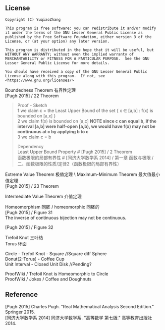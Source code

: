 ## License  
```  
Copyright (C) YuqiaoZhang

This program is free software: you can redistribute it and/or modify it under the terms of the GNU Lesser General Public License as published by the Free Software Foundation, either version 3 of the License, or (at your option) any later version.

This program is distributed in the hope that it will be useful, but WITHOUT ANY WARRANTY; without even the implied warranty of MERCHANTABILITY or FITNESS FOR A PARTICULAR PURPOSE.  See the GNU Lesser General Public License for more details.

You should have received a copy of the GNU Lesser General Public License along with this program.  If not, see <https://www.gnu.org/licenses/>
```  

Boundedness Theorem 有界性定理  
\[Pugh 2015\] / 22 Theorem  
  
> Proof - Sketch  
> 1 we claim c = the Least Upper Bound of the set { x ∈ \[a,b\] : f(x) is bounded on \[a,x\] }  
> 2 we claim f(x) is bounded on \[a,c\] **NOTE since c can equal b, if the interval \[a,b\] were half-open \[a,b), we would have f(x) may not be continuous at c by applying b to c**  
> 3 we claim c = b  
>  
> Dependency  
> Least Upper Bound Property \# \[Pugh 2015\] / 2 Theorem  
> 函数极限的局部有界性 \# \[同济大学数学系 2014\] / 第一章 函数与极限 / 二、函数极限的性质/定律2（函数极限的局部有界性）  
>  

Extreme Value Theorem 极值定理 \\ Maximum-Minimum Theorem 最大值最小值定理  
\[Pugh 2015\] / 23 Theorem  


Intermediate Value Theorem 介值定理  


Homeomorphism 同胚 / homeomorphic 同胚的  
\[Pugh 2015\] / Figure 31  
The inverse of continuous bijection may not be continuous.  
  
\[Pugh 2015\] / Figure 32  

Trefoil Knot 三叶结  
Torus 环面  

Circle - Trefoil Knot - Square //Square diff Sphere  
Donut(2-Torus) - Coffee Cup  
Unit Interval - Closed Unit Disk //Pending?  

ProofWiki / Trefoil Knot is Homeomorphic to Circle  
ProofWiki / Jokes / Coffee and Doughnuts  











## Reference  
\[Pugh 2015\] Charles Pugh. "Real Mathematical Analysis Second Edition." Springer 2015.  
\[同济大学数学系 2014\] 同济大学数学系. "高等数学 第七版." 高等教育出版社 2014.   
